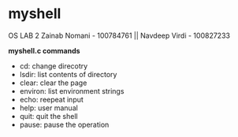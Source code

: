 # myshell
OS LAB 2
Zainab Nomani - 100784761 || 
Navdeep Virdi - 100827233

**myshell.c commands**
- cd: change direcotry
- lsdir: list contents of directory
- clear: clear the page
- environ: list environment strings
- echo: reepeat input
- help: user manual 
- quit: quit the shell
- pause: pause the operation




